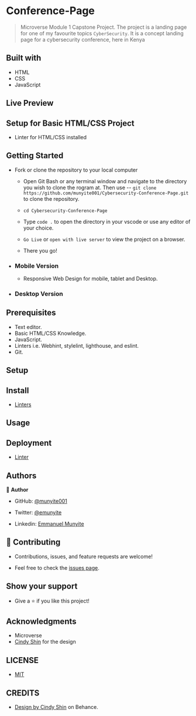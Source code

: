 # Conference-Page

> Microverse Module 1 Capstone Project. The project is a landing page for one of my favourite topics `CyberSecurity`. It is a concept landing page for a cybersecurity conference, here in Kenya

## Built with

- HTML
- CSS
- JavaScript

## Live Preview

## Setup for Basic HTML/CSS Project

- Linter for HTML/CSS installed

## Getting Started

- Fork or clone the repository to your local computer

  - Open Git Bash or any terminal window and navigate to the directory you wish to clone the rogram at. Then use -- `git clone https://github.com/munyite001/Cybersecurity-Conference-Page.git` to clone the repository.

  - `cd Cybersecurity-Conference-Page`

  - Type `code .` to open the directory in your vscode or use any editor of your choice.

  - `Go Live` or `open with live server` to view the project on a browser.

  - There you go!

- ### Mobile Version

  - Responsive Web Design for mobile, tablet and Desktop.

- ### Desktop Version

## Prerequisites

- Text editor.
- Basic HTML/CSS Knowledge.
- JavaScript.
- Linters i.e. Webhint, stylelint, lighthouse, and eslint.
- Git.

## Setup

## Install

- [Linters](https://github.com/microverseinc/linters-config/tree/master/html-css)

## Usage

## Deployment

- [Linter](https://github.com/microverseinc/linters-config/tree/master/html-css-js)

## Authors

👤 **Author**

- GitHub: [@munyite001](https://github.com/munyite001)

- Twitter: [@emunyite](https://twitter.com/emunyite)

- Linkedin: [Emmanuel Munyite](https://www.linkedin.com/in/emmanuel-munyite-68545023a/)

## 🤝 Contributing

- Contributions, issues, and feature requests are welcome!

- Feel free to check the [issues page](../../issues/).

## Show your support

- Give a ⭐️ if you like this project!

## Acknowledgments

- Microverse
- [Cindy Shin](https://www.behance.net/gallery/29845175/CC-Global-Summit-2015) for the design

## LICENSE

- [MIT](./LICENSE)

## CREDITS

- [Design by Cindy Shin](https://www.behance.net/gallery/29845175/CC-Global-Summit-2015) on Behance.